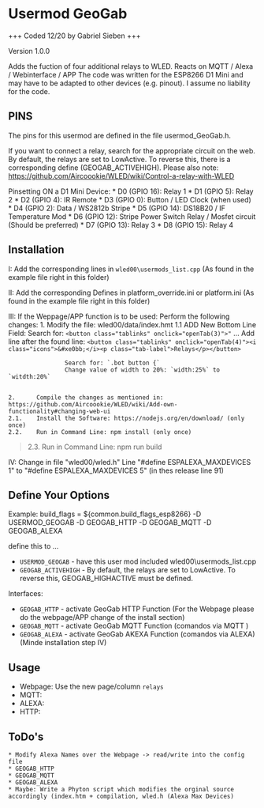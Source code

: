 # Usermod GeoGab

+++ Coded 12/20 by Gabriel Sieben +++

Version 1.0.0

Adds the fuction of four additional relays to WLED. Reacts on MQTT / Alexa / Webinterface / APP 
The code was written for the ESP8266 D1 Mini and may have to be adapted to other devices (e.g. pinout).
I assume no liability for the code.



## PINS

The pins for this usermod are defined in the file usermod_GeoGab.h.

If you want to connect a relay, search for the appropriate circuit on the web. By default, the relays are set to LowActive. To reverse this, there is a corresponding define (GEOGAB_ACTIVEHIGH). Please also note: https://github.com/Aircoookie/WLED/wiki/Control-a-relay-with-WLED

Pinsetting ON a D1 Mini Device: 
    * D0 (GPIO 16): Relay 1
    * D1 (GPIO 5):  Relay 2
    * D2 (GPIO 4):  IR Remote
    * D3 (GPIO 0):  Button / LED Clock (when used)
    * D4 (GPIO 2):  Data / WS2812b Stripe
    * D5 (GPIO 14): DS18B20 / IF Temperature Mod
    * D6 (GPIO 12): Stripe Power Switch Relay / Mosfet circuit (Should be preferred)
    * D7 (GPIO 13): Relay 3
    * D8 (GPIO 15): Relay 4



## Installation

I: Add the corresponding lines in `wled00\usermods_list.cpp` (As found in the example file right in this folder)

II: Add the corresponding Defines in platform_override.ini or platform.ini (As found in the example file right in this folder)

III:
If the Weppage/APP function is to be used:
    Perform the following changes:
    1.      Modify the file: wled00/data/index.hmt
    1.1         ADD New Bottom Line Field: 
                    Search for: `<button class="tablinks" onclick="openTab(3)">"` ...
                    Add line after the found line: `<button class="tablinks" onclick="openTab(4)"><i class="icons">&#xe0bb;</i><p class="tab-label">Relays</p></button>`
                    
                    Search for: `.bot button {`
                    Change value of width to 20%: `width:25%` to `witdth:20%`


    2.      Compile the changes as mentioned in: https://github.com/Aircoookie/WLED/wiki/Add-own-functionality#changing-web-ui
    2.1.    Install the Software: https://nodejs.org/en/download/ (only once)
    2.2.    Run in Command Line: npm install (only once)
>   2.3.    Run in Command Line: npm run build

IV: Change in file "wled00/wled.h" Line "#define ESPALEXA_MAXDEVICES 1" to "#define ESPALEXA_MAXDEVICES 5" (in thes release line 91)



## Define Your Options
Example: build_flags = ${common.build_flags_esp8266} -D USERMOD_GEOGAB -D GEOGAB_HTTP -D GEOGAB_MQTT -D GEOGAB_ALEXA 

define this to ...
* `USERMOD_GEOGAB`                                 - have this user mod included wled00\usermods_list.cpp
* `GEOGAB_ACTIVEHIGH`                              - By default, the relays are set to LowActive. To reverse this, GEOGAB_HIGHACTIVE must be defined. 

Interfaces:
* `GEOGAB_HTTP`                                    - activate GeoGab HTTP Function (For the Webpage please do the webpage/APP change of the install section)
* `GEOGAB_MQTT`                                    - activate GeoGab MQTT Function (comandos via MQTT )
* `GEOGAB_ALEXA`                                   - activate GeoGab AKEXA Function (comandos via ALEXA)   (Minde installation step IV)


## Usage
* Webpage: Use the new page/column `relays`
* MQTT: 
* ALEXA:
* HTTP:


## ToDo's
    * Modify Alexa Names over the Webpage -> read/write into the config file
    * GEOGAB_HTTP
    * GEOGAB_MQTT
    * GEOGAB_ALEXA
    * Maybe: Write a Phyton script which modifies the orginal source accordingly (index.htm + compilation, wled.h (Alexa Max Devices)

